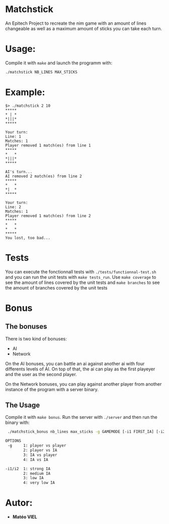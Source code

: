 # Matchstick

An Epitech Project to recreate the nim game with an amount of lines changeable as well as a maximum amount of sticks you can take each turn.

# Usage:
Compile it with `make` and launch the programm with:
```bash
./matchstick NB_LINES MAX_STICKS
```

# Example:
    $> ./matchstick 2 10
    *****
    * | *
    *|||*
    *****

    Your turn:
    Line: 1
    Matches: 1
    Player removed 1 match(es) from line 1
    *****
    *   *
    *|||*
    *****

    AI's turn...
    AI removed 2 match(es) from line 2
    *****
    *   *
    *|  *
    *****

    Your turn:
    Line: 2
    Matches: 1
    Player removed 1 match(es) from line 2
    *****
    *   *
    *   *
    *****
    You lost, too bad...

# Tests
You can execute the fonctionnall tests with `./tests/functionnal-test.sh` and you can run the unit tests with `make tests_run`. Use `make coverage` to see the amount of lines covered by the unit tests and `make branches` to see the amount of branches covered by the unit tests

# Bonus

## The bonuses
There is two kind of bonuses:
- AI
- Network

On the AI bonuses, you can battle an ai against another ai with four differents levels of AI. On top of that, the ai can play as the first playeyer and the user as the second player.

On the Network bonuses, you can play against another player from another instance of the program with a server binary.

## The Usage
Compile it with `make bonus`. Run the server with `./server` and then run the binary with:
```bash
 ./matchstick_bonus nb_lines max_sticks -g GAMEMODE [-i1 FIRST_IA] [-i2 SECOND_IA] [-p PLAYER]

OPTIONS
 -g     1: player vs player
        2: player vs IA
        3: IA vs player
        4: IA vs IA

-i1/i2  1: strong IA
        2: medium IA
        3: low IA
        4: very low IA
```

# Autor:
- **Matéo VIEL**
